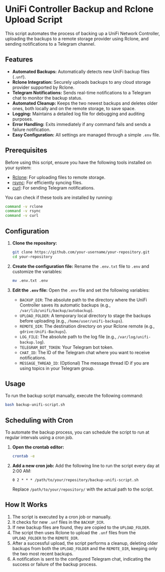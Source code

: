 # UniFi Controller Backup and Rclone Upload Script

This script automates the process of backing up a UniFi Network Controller, uploading the backups to a remote storage provider using Rclone, and sending notifications to a Telegram channel.

## Features

-   **Automated Backups:** Automatically detects new UniFi backup files (`.unf`).
-   **Rclone Integration:** Securely uploads backups to any cloud storage provider supported by Rclone.
-   **Telegram Notifications:** Sends real-time notifications to a Telegram chat to monitor the backup status.
-   **Automated Cleanup:** Keeps the two newest backups and deletes older ones, both locally and on the remote storage, to save space.
-   **Logging:** Maintains a detailed log file for debugging and auditing purposes.
-   **Error Handling:** Exits immediately if any command fails and sends a failure notification.
-   **Easy Configuration:** All settings are managed through a simple `.env` file.

## Prerequisites

Before using this script, ensure you have the following tools installed on your system:

-   [Rclone](https://rclone.org/install/): For uploading files to remote storage.
-   [rsync](https://rsync.samba.org/): For efficiently syncing files.
-   [curl](https://curl.se/): For sending Telegram notifications.

You can check if these tools are installed by running:

```bash
command -v rclone
command -v rsync
command -v curl
```

## Configuration

1.  **Clone the repository:**
    ```bash
    git clone https://github.com/your-username/your-repository.git
    cd your-repository
    ```

2.  **Create the configuration file:**
    Rename the `.env.txt` file to `.env` and customize the variables:
    ```bash
    mv .env.txt .env
    ```

3.  **Edit the `.env` file:**
    Open the `.env` file and set the following variables:

    -   `BACKUP_DIR`: The absolute path to the directory where the UniFi Controller saves its automatic backups (e.g., `/var/lib/unifi/backup/autobackup`).
    -   `UPLOAD_FOLDER`: A temporary local directory to stage the backups before uploading (e.g., `/home/user/unifi-backups`).
    -   `REMOTE_DIR`: The destination directory on your Rclone remote (e.g., `gdrive:UniFi-Backups`).
    -   `LOG_FILE`: The absolute path to the log file (e.g., `/var/log/unifi-backup.log`).
    -   `TELEGRAM_BOT_TOKEN`: Your Telegram bot token.
    -   `CHAT_ID`: The ID of the Telegram chat where you want to receive notifications.
    -   `MESSAGE_THREAD_ID`: (Optional) The message thread ID if you are using topics in your Telegram group.

## Usage

To run the backup script manually, execute the following command:

```bash
bash backup-unifi-script.sh
```

## Scheduling with Cron

To automate the backup process, you can schedule the script to run at regular intervals using a cron job.

1.  **Open the crontab editor:**
    ```bash
    crontab -e
    ```

2.  **Add a new cron job:**
    Add the following line to run the script every day at 2:00 AM:

    ```cron
    0 2 * * * /path/to/your/repository/backup-unifi-script.sh
    ```
    Replace `/path/to/your/repository/` with the actual path to the script.

## How It Works

1.  The script is executed by a cron job or manually.
2.  It checks for new `.unf` files in the `BACKUP_DIR`.
3.  If new backup files are found, they are copied to the `UPLOAD_FOLDER`.
4.  The script then uses Rclone to upload the `.unf` files from the `UPLOAD_FOLDER` to the `REMOTE_DIR`.
5.  After a successful upload, the script performs a cleanup, deleting older backups from both the `UPLOAD_FOLDER` and the `REMOTE_DIR`, keeping only the two most recent backups.
6.  A notification is sent to the configured Telegram chat, indicating the success or failure of the backup process.
